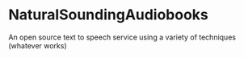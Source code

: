 # NaturalSoundingAudiobooks
An open source text to speech service using a variety of techniques (whatever works)
